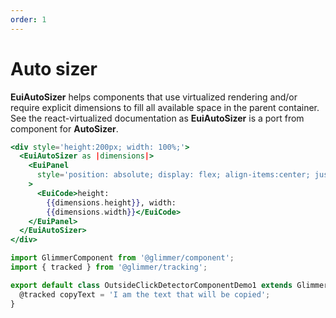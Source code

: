 ```yaml
---
order: 1
---
```


# Auto sizer

<EuiText>
	<p>
	<strong>EuiAutoSizer</strong> helps components that use virtualized rendering and/or require explicit dimensions to fill all available space in the parent container. See the <EuiLink @href="https://github.com/bvaughn/react-virtualized/blob/master/docs/AutoSizer.md">react-virtualized</EuiLink> documentation as <strong>EuiAutoSizer</strong> is a port from component for <strong>AutoSizer</strong>.
  </p>
</EuiText>

```hbs template
<div style='height:200px; width: 100%;'>
  <EuiAutoSizer as |dimensions|>
    <EuiPanel
      style='position: absolute; display: flex; align-items:center; justify-content:center; height: {{dimensions.height}}; width: {{dimensions.width}}'
    >
      <EuiCode>height:
        {{dimensions.height}}, width:
        {{dimensions.width}}</EuiCode>
    </EuiPanel>
  </EuiAutoSizer>
</div>
```

```javascript component
import GlimmerComponent from '@glimmer/component';
import { tracked } from '@glimmer/tracking';

export default class OutsideClickDetectorComponentDemo1 extends GlimmerComponent {
  @tracked copyText = 'I am the text that will be copied';
}
```

